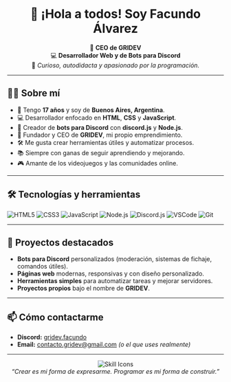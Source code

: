 <h1 align="center">👋 ¡Hola a todos! Soy Facundo Álvarez</h1>
<p align="center">
  👤 <b>CEO de GRIDEV</b> <br>
  💻 <b>Desarrollador Web y de Bots para Discord</b> <br>
  🌟 <i>Curioso, autodidacta y apasionado por la programación.</i>
</p>

---

## 🧑‍💻 Sobre mí

- 🧠 Tengo **17 años** y soy de **Buenos Aires, Argentina**.
- 💻 Desarrollador enfocado en **HTML**, **CSS** y **JavaScript**.
- 🤖 Creador de **bots para Discord** con **discord.js** y **Node.js**.
- 🚀 Fundador y CEO de **GRIDEV**, mi propio emprendimiento.
- 🛠️ Me gusta crear herramientas útiles y automatizar procesos.
- 📚 Siempre con ganas de seguir aprendiendo y mejorando.
- 🎮 Amante de los videojuegos y las comunidades online.

---

## 🛠️ Tecnologías y herramientas

![HTML5](https://img.shields.io/badge/HTML5-E34F26?style=flat&logo=html5&logoColor=white)
![CSS3](https://img.shields.io/badge/CSS3-1572B6?style=flat&logo=css3&logoColor=white)
![JavaScript](https://img.shields.io/badge/JavaScript-F7DF1E?style=flat&logo=javascript&logoColor=black)
![Node.js](https://img.shields.io/badge/Node.js-339933?style=flat&logo=node.js&logoColor=white)
![Discord.js](https://img.shields.io/badge/Discord.js-5865F2?style=flat&logo=discord&logoColor=white)
![VSCode](https://img.shields.io/badge/VS%20Code-007ACC?style=flat&logo=visual-studio-code&logoColor=white)
![Git](https://img.shields.io/badge/Git-F05032?style=flat&logo=git&logoColor=white)

---

## 🌟 Proyectos destacados

- **Bots para Discord** personalizados (moderación, sistemas de fichaje, comandos útiles).
- **Páginas web** modernas, responsivas y con diseño personalizado.
- **Herramientas simples** para automatizar tareas y mejorar servidores.
- **Proyectos propios** bajo el nombre de **GRIDEV**.

---

## 📫 Cómo contactarme

- **Discord:** [gridev.facundo](https://discord.com/users/gridev.facundo)
- **Email:** contacto.gridev@gmail.com *(o el que uses realmente)*

---

<p align="center">
  <img src="https://skillicons.dev/icons?i=html,css,js,nodejs,discord,vscode,git" alt="Skill Icons" /><br>
  <i>“Crear es mi forma de expresarme. Programar es mi forma de construir.”</i>
</p>
